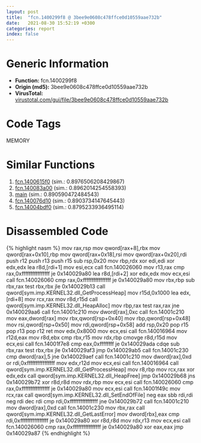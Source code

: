 ```yaml
---
layout: post
title:  "fcn.1400299f8 @ 3bee9e0608c478ffce0d10559aae732b"
date:   2021-08-30 15:52:19 +0300
categories: report
index: false
---
```


# Generic Information
- **Function:** fcn.1400299f8
- **Origin (md5):** 3bee9e0608c478ffce0d10559aae732b
- **VirusTotal:** [virustotal.com/gui/file/3bee9e0608c478ffce0d10559aae732b][virustotal_ref]

# Code Tags
<span class="tag" id="MEMORY">MEMORY</span>


# Similar Functions

1. [fcn.1400615f0][similar_1_ref] (sim.: 0.8976506208429867)
2. [fcn.140083a00][similar_2_ref] (sim.: 0.8962014254558393)
3. [main][similar_3_ref] (sim.: 0.890590472484543)
4. [fcn.140076d10][similar_4_ref] (sim.: 0.8903734147645443)
5. [fcn.14004bdf0][similar_5_ref] (sim.: 0.8795233936495114)


# Disassembled Code

{% highlight nasm %}
mov rax,rsp
mov qword[rax+8],rbx
mov qword[rax+0x10],rbp
mov qword[rax+0x18],rsi
mov qword[rax+0x20],rdi
push r12
push r13
push r15
sub rsp,0x20
mov rbp,rdx
xor edi,edi
xor edx,edx
lea r8d,[rdi+1]
mov esi,ecx
call fcn.140026060
mov r13,rax
cmp rax,0xffffffffffffffff
je 0x140029a80
lea r8d,[rdi+2]
xor edx,edx
mov ecx,esi
call fcn.140026060
cmp rax,0xffffffffffffffff
je 0x140029a80
mov rbx,rbp
sub rbx,rax
test rbx,rbx
jle 0x140029b13
call qword[sym.imp.KERNEL32.dll_GetProcessHeap]
mov r15d,0x1000
lea edx,[rdi+8]
mov rcx,rax
mov r8d,r15d
call qword[sym.imp.KERNEL32.dll_HeapAlloc]
mov rbp,rax
test rax,rax
jne 0x140029aa6
call fcn.14001c210
mov dword[rax],0xc
call fcn.14001c210
mov eax,dword[rax]
mov rbx,qword[rsp+0x40]
mov rbp,qword[rsp+0x48]
mov rsi,qword[rsp+0x50]
mov rdi,qword[rsp+0x58]
add rsp,0x20
pop r15
pop r13
pop r12
ret
mov edx,0x8000
mov ecx,esi
call fcn.140016964
mov r12d,eax
mov r8d,ebx
cmp rbx,r15
mov rdx,rbp
cmovge r8d,r15d
mov ecx,esi
call fcn.14001f7e8
cmp eax,0xffffffff
je 0x140029ada
cdqe
sub rbx,rax
test rbx,rbx
jle 0x140029af3
jmp 0x140029ab5
call fcn.14001c230
cmp dword[rax],5
jne 0x140029aef
call fcn.14001c210
mov dword[rax],0xd
or rdi,0xffffffffffffffff
mov edx,r12d
mov ecx,esi
call fcn.140016964
call qword[sym.imp.KERNEL32.dll_GetProcessHeap]
mov r8,rbp
mov rcx,rax
xor edx,edx
call qword[sym.imp.KERNEL32.dll_HeapFree]
jmp 0x140029b68
jns 0x140029b72
xor r8d,r8d
mov rdx,rbp
mov ecx,esi
call fcn.140026060
cmp rax,0xffffffffffffffff
je 0x140029a80
mov ecx,esi
call fcn.14001f49c
mov rcx,rax
call qword[sym.imp.KERNEL32.dll_SetEndOfFile]
neg eax
sbb rdi,rdi
neg rdi
dec rdi
cmp rdi,0xffffffffffffffff
jne 0x140029b72
call fcn.14001c210
mov dword[rax],0xd
call fcn.14001c230
mov rbx,rax
call qword[sym.imp.KERNEL32.dll_GetLastError]
mov dword[rbx],eax
cmp rdi,0xffffffffffffffff
je 0x140029a80
xor r8d,r8d
mov rdx,r13
mov ecx,esi
call fcn.140026060
cmp rax,0xffffffffffffffff
je 0x140029a80
xor eax,eax
jmp 0x140029a87
{% endhighlight %}


[similar_1_ref]: /report/fcn.1400615f0@3bee9e0608c478ffce0d10559aae732b
[similar_2_ref]: /report/fcn.140083a00@3bee9e0608c478ffce0d10559aae732b
[similar_3_ref]: /report/main@aa94a542c4d350c292b6898de288bcf0
[similar_4_ref]: /report/fcn.140076d10@3bee9e0608c478ffce0d10559aae732b
[similar_5_ref]: /report/fcn.14004bdf0@3bee9e0608c478ffce0d10559aae732b
[virustotal_ref]: https://www.virustotal.com/gui/file/3bee9e0608c478ffce0d10559aae732b